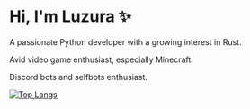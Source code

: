# Hi, I'm Luzura ✨

A passionate Python developer with a growing interest in Rust.

Avid video game enthusiast, especially Minecraft.

Discord bots and selfbots enthusiast.

[![Top Langs](https://github-readme-stats.vercel.app/api/top-langs/?username=luzura&layout=donut)](https://github.com/anuraghazra/github-readme-stats)


